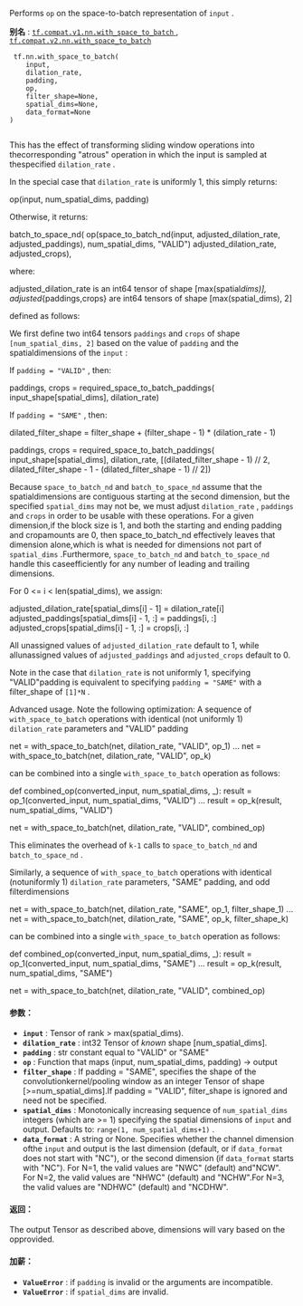 Performs  `op`  on the space-to-batch representation of  `input` .

**别名** : [ `tf.compat.v1.nn.with_space_to_batch` ](/api_docs/python/tf/nn/with_space_to_batch), [ `tf.compat.v2.nn.with_space_to_batch` ](/api_docs/python/tf/nn/with_space_to_batch)

```
 tf.nn.with_space_to_batch(
    input,
    dilation_rate,
    padding,
    op,
    filter_shape=None,
    spatial_dims=None,
    data_format=None
)
 
```

This has the effect of transforming sliding window operations into thecorresponding "atrous" operation in which the input is sampled at thespecified  `dilation_rate` .

In the special case that  `dilation_rate`  is uniformly 1, this simply returns:

op(input, num_spatial_dims, padding)

Otherwise, it returns:

batch_to_space_nd(    op(space_to_batch_nd(input, adjusted_dilation_rate, adjusted_paddings),       num_spatial_dims,       "VALID")    adjusted_dilation_rate,    adjusted_crops),

where:

adjusted_dilation_rate is an int64 tensor of shape [max(spatial*dims)],  adjusted*{paddings,crops} are int64 tensors of shape [max(spatial_dims), 2]

defined as follows:

We first define two int64 tensors  `paddings`  and  `crops`  of shape `[num_spatial_dims, 2]`  based on the value of  `padding`  and the spatialdimensions of the  `input` :

If  `padding = "VALID"` , then:

paddings, crops = required_space_to_batch_paddings(    input_shape[spatial_dims],    dilation_rate)

If  `padding = "SAME"` , then:

dilated_filter_shape =    filter_shape + (filter_shape - 1) * (dilation_rate - 1)

paddings, crops = required_space_to_batch_paddings(    input_shape[spatial_dims],    dilation_rate,    [(dilated_filter_shape - 1) // 2,     dilated_filter_shape - 1 - (dilated_filter_shape - 1) // 2])

Because  `space_to_batch_nd`  and  `batch_to_space_nd`  assume that the spatialdimensions are contiguous starting at the second dimension, but the specified `spatial_dims`  may not be, we must adjust  `dilation_rate` ,  `paddings`  and `crops`  in order to be usable with these operations.  For a given dimension,if the block size is 1, and both the starting and ending padding and cropamounts are 0, then space_to_batch_nd effectively leaves that dimension alone,which is what is needed for dimensions not part of  `spatial_dims` .Furthermore,  `space_to_batch_nd`  and  `batch_to_space_nd`  handle this caseefficiently for any number of leading and trailing dimensions.

For 0 <= i < len(spatial_dims), we assign:

adjusted_dilation_rate[spatial_dims[i] - 1] = dilation_rate[i]  adjusted_paddings[spatial_dims[i] - 1, :] = paddings[i, :]  adjusted_crops[spatial_dims[i] - 1, :] = crops[i, :]

All unassigned values of  `adjusted_dilation_rate`  default to 1, while allunassigned values of  `adjusted_paddings`  and  `adjusted_crops`  default to 0.

Note in the case that  `dilation_rate`  is not uniformly 1, specifying "VALID"padding is equivalent to specifying  `padding = "SAME"`  with a filter_shape of `[1]*N` .

Advanced usage. Note the following optimization: A sequence of `with_space_to_batch`  operations with identical (not uniformly 1) `dilation_rate`  parameters and "VALID" padding

net = with_space_to_batch(net, dilation_rate, "VALID", op_1)  ...  net = with_space_to_batch(net, dilation_rate, "VALID", op_k)

can be combined into a single  `with_space_to_batch`  operation as follows:

def combined_op(converted_input, num_spatial_dims, _):    result = op_1(converted_input, num_spatial_dims, "VALID")    ...    result = op_k(result, num_spatial_dims, "VALID")

net = with_space_to_batch(net, dilation_rate, "VALID", combined_op)

This eliminates the overhead of  `k-1`  calls to  `space_to_batch_nd`  and `batch_to_space_nd` .

Similarly, a sequence of  `with_space_to_batch`  operations with identical (notuniformly 1)  `dilation_rate`  parameters, "SAME" padding, and odd filterdimensions

net = with_space_to_batch(net, dilation_rate, "SAME", op_1, filter_shape_1)  ...  net = with_space_to_batch(net, dilation_rate, "SAME", op_k, filter_shape_k)

can be combined into a single  `with_space_to_batch`  operation as follows:

def combined_op(converted_input, num_spatial_dims, _):    result = op_1(converted_input, num_spatial_dims, "SAME")    ...    result = op_k(result, num_spatial_dims, "SAME")

net = with_space_to_batch(net, dilation_rate, "VALID", combined_op)

#### 参数：
- **`input`** : Tensor of rank > max(spatial_dims).
- **`dilation_rate`** : int32 Tensor of *known* shape [num_spatial_dims].
- **`padding`** : str constant equal to "VALID" or "SAME"
- **`op`** : Function that maps (input, num_spatial_dims, padding) -> output
- **`filter_shape`** : If padding = "SAME", specifies the shape of the convolutionkernel/pooling window as an integer Tensor of shape [>=num_spatial_dims].If padding = "VALID", filter_shape is ignored and need not be specified.
- **`spatial_dims`** : Monotonically increasing sequence of  `num_spatial_dims` integers (which are >= 1) specifying the spatial dimensions of  `input` and output.  Defaults to:  `range(1, num_spatial_dims+1)` .
- **`data_format`** : A string or None.  Specifies whether the channel dimension ofthe  `input`  and output is the last dimension (default, or if  `data_format` does not start with "NC"), or the second dimension (if  `data_format` starts with "NC").  For N=1, the valid values are "NWC" (default) and"NCW".  For N=2, the valid values are "NHWC" (default) and "NCHW".For N=3, the valid values are "NDHWC" (default) and "NCDHW".


#### 返回：
The output Tensor as described above, dimensions will vary based on the opprovided.

#### 加薪：
- **`ValueError`** : if  `padding`  is invalid or the arguments are incompatible.
- **`ValueError`** : if  `spatial_dims`  are invalid.
